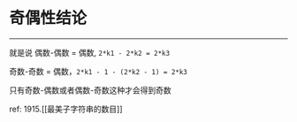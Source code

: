 # 奇偶性结论

---

就是说 偶数-偶数 = 偶数, `2*k1 - 2*k2 = 2*k3`

奇数-奇数 = 偶数，`2*k1 - 1 - (2*k2 - 1) = 2*k3`

只有奇数-偶数或者偶数-奇数这种才会得到奇数

ref: 1915.[[最美子字符串的数目]]